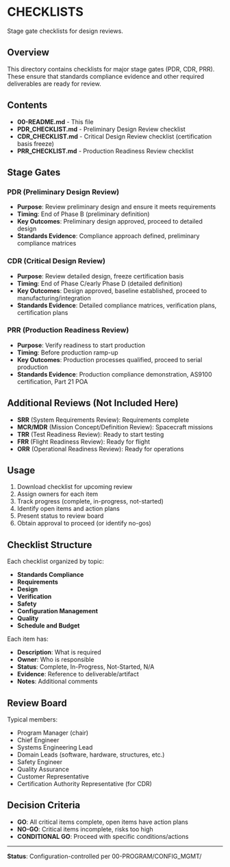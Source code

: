 # CHECKLISTS

Stage gate checklists for design reviews.

## Overview

This directory contains checklists for major stage gates (PDR, CDR, PRR). These ensure that standards compliance evidence and other required deliverables are ready for review.

## Contents

- **00-README.md** - This file
- **PDR_CHECKLIST.md** - Preliminary Design Review checklist
- **CDR_CHECKLIST.md** - Critical Design Review checklist (certification basis freeze)
- **PRR_CHECKLIST.md** - Production Readiness Review checklist

## Stage Gates

### PDR (Preliminary Design Review)
- **Purpose**: Review preliminary design and ensure it meets requirements
- **Timing**: End of Phase B (preliminary definition)
- **Key Outcomes**: Preliminary design approved, proceed to detailed design
- **Standards Evidence**: Compliance approach defined, preliminary compliance matrices

### CDR (Critical Design Review)
- **Purpose**: Review detailed design, freeze certification basis
- **Timing**: End of Phase C/early Phase D (detailed definition)
- **Key Outcomes**: Design approved, baseline established, proceed to manufacturing/integration
- **Standards Evidence**: Detailed compliance matrices, verification plans, certification plans

### PRR (Production Readiness Review)
- **Purpose**: Verify readiness to start production
- **Timing**: Before production ramp-up
- **Key Outcomes**: Production processes qualified, proceed to serial production
- **Standards Evidence**: Production compliance demonstration, AS9100 certification, Part 21 POA

## Additional Reviews (Not Included Here)

- **SRR** (System Requirements Review): Requirements complete
- **MCR/MDR** (Mission Concept/Definition Review): Spacecraft missions
- **TRR** (Test Readiness Review): Ready to start testing
- **FRR** (Flight Readiness Review): Ready for flight
- **ORR** (Operational Readiness Review): Ready for operations

## Usage

1. Download checklist for upcoming review
2. Assign owners for each item
3. Track progress (complete, in-progress, not-started)
4. Identify open items and action plans
5. Present status to review board
6. Obtain approval to proceed (or identify no-gos)

## Checklist Structure

Each checklist organized by topic:
- **Standards Compliance**
- **Requirements**
- **Design**
- **Verification**
- **Safety**
- **Configuration Management**
- **Quality**
- **Schedule and Budget**

Each item has:
- **Description**: What is required
- **Owner**: Who is responsible
- **Status**: Complete, In-Progress, Not-Started, N/A
- **Evidence**: Reference to deliverable/artifact
- **Notes**: Additional comments

## Review Board

Typical members:
- Program Manager (chair)
- Chief Engineer
- Systems Engineering Lead
- Domain Leads (software, hardware, structures, etc.)
- Safety Engineer
- Quality Assurance
- Customer Representative
- Certification Authority Representative (for CDR)

## Decision Criteria

- **GO**: All critical items complete, open items have action plans
- **NO-GO**: Critical items incomplete, risks too high
- **CONDITIONAL GO**: Proceed with specific conditions/actions

---

**Status**: Configuration-controlled per 00-PROGRAM/CONFIG_MGMT/
